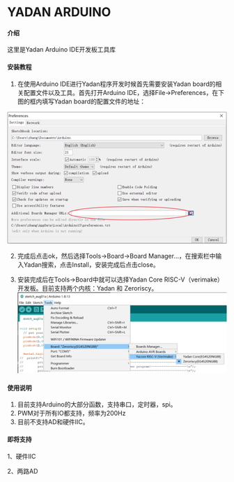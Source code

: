 # YADAN ARDUINO

#### 介绍
这里是Yadan Arduino IDE开发板工具库

#### 安装教程

1.  在使用Arduino IDE进行Yadan程序开发时候首先需要安装Yadan board的相关配置文件以及工具。首先打开Arduino IDE，选择File->Preferences，在下图的框内填写Yadan board的配置文件的地址：

![picture 1](images/ba928627bea65906102f654b868636244594bc10484ceae8fc49491c0f67d892.png)  

2.  完成后点击ok，然后选择Tools->Board->Board Manager…，在搜索栏中输入Yadan搜索，点击Install，安装完成后点击close。

3.  安装完成后在Tools->Board中就可以选择Yadan Core RISC-V（verimake）开发板。目前支持两个内核：Yadan 和 Zeroriscy。
![picture 2](images/8f0625fc1872da3f9240e474a01b3e5d028df5975cc75564eb43ca0fe9e72ba0.png)  


#### 使用说明

1.  目前支持Arduino的大部分函数，支持串口，定时器，spi。
2.  PWM对于所有IO都支持，频率为200Hz
3.  目前不支持AD和硬件IIC。




#### 即将支持
1、硬件IIC

2、两路AD

